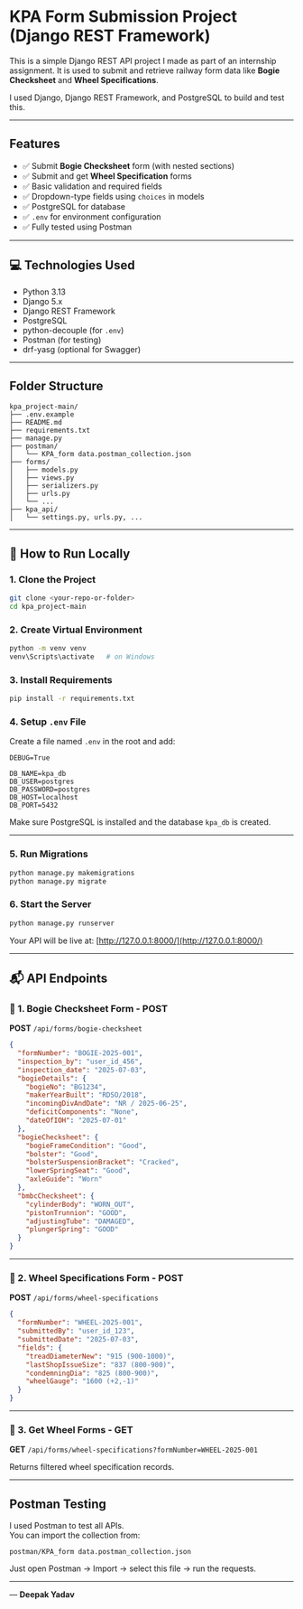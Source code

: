 
# KPA Form Submission Project (Django REST Framework)

This is a simple Django REST API project I made as part of an internship assignment. It is used to submit and retrieve railway form data like **Bogie Checksheet** and **Wheel Specifications**.

I used Django, Django REST Framework, and PostgreSQL to build and test this.

---

##  Features

- ✅ Submit **Bogie Checksheet** form (with nested sections)
- ✅ Submit and get **Wheel Specification** forms
- ✅ Basic validation and required fields
- ✅ Dropdown-type fields using `choices` in models
- ✅ PostgreSQL for database
- ✅ `.env` for environment configuration
- ✅ Fully tested using Postman

---

## 💻 Technologies Used

- Python 3.13
- Django 5.x
- Django REST Framework
- PostgreSQL
- python-decouple (for `.env`)
- Postman (for testing)
- drf-yasg (optional for Swagger)

---

##  Folder Structure

```
kpa_project-main/
├── .env.example
├── README.md
├── requirements.txt
├── manage.py
├── postman/
│   └── KPA_form data.postman_collection.json
├── forms/
│   ├── models.py
│   ├── views.py
│   ├── serializers.py
│   ├── urls.py
│   └── ...
├── kpa_api/
│   └── settings.py, urls.py, ...
```

---

## 🔧 How to Run Locally

### 1. Clone the Project

```bash
git clone <your-repo-or-folder>
cd kpa_project-main
```

### 2. Create Virtual Environment

```bash
python -m venv venv
venv\Scripts\activate   # on Windows
```

### 3. Install Requirements

```bash
pip install -r requirements.txt
```

### 4. Setup `.env` File

Create a file named `.env` in the root and add:

```
DEBUG=True

DB_NAME=kpa_db
DB_USER=postgres
DB_PASSWORD=postgres
DB_HOST=localhost
DB_PORT=5432
```

Make sure PostgreSQL is installed and the database `kpa_db` is created.

---

### 5. Run Migrations

```bash
python manage.py makemigrations
python manage.py migrate
```

### 6. Start the Server

```bash
python manage.py runserver
```

Your API will be live at: [http://127.0.0.1:8000/](http://127.0.0.1:8000/)

---

## 📬 API Endpoints

### 🔹 1. Bogie Checksheet Form - POST

**POST** `/api/forms/bogie-checksheet`

```json
{
  "formNumber": "BOGIE-2025-001",
  "inspection_by": "user_id_456",
  "inspection_date": "2025-07-03",
  "bogieDetails": {
    "bogieNo": "BG1234",
    "makerYearBuilt": "RDSO/2018",
    "incomingDivAndDate": "NR / 2025-06-25",
    "deficitComponents": "None",
    "dateOfIOH": "2025-07-01"
  },
  "bogieChecksheet": {
    "bogieFrameCondition": "Good",
    "bolster": "Good",
    "bolsterSuspensionBracket": "Cracked",
    "lowerSpringSeat": "Good",
    "axleGuide": "Worn"
  },
  "bmbcChecksheet": {
    "cylinderBody": "WORN_OUT",
    "pistonTrunnion": "GOOD",
    "adjustingTube": "DAMAGED",
    "plungerSpring": "GOOD"
  }
}
```

---

### 🔹 2. Wheel Specifications Form - POST

**POST** `/api/forms/wheel-specifications`

```json
{
  "formNumber": "WHEEL-2025-001",
  "submittedBy": "user_id_123",
  "submittedDate": "2025-07-03",
  "fields": {
    "treadDiameterNew": "915 (900-1000)",
    "lastShopIssueSize": "837 (800-900)",
    "condemningDia": "825 (800-900)",
    "wheelGauge": "1600 (+2,-1)"
  }
}
```

---

### 🔹 3. Get Wheel Forms - GET

**GET** `/api/forms/wheel-specifications?formNumber=WHEEL-2025-001`

Returns filtered wheel specification records.

---

##  Postman Testing

I used Postman to test all APIs.  
You can import the collection from:

 `postman/KPA_form data.postman_collection.json`

Just open Postman → Import → select this file → run the requests.


---

— **Deepak Yadav**
